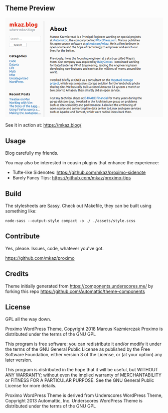 
## Theme Preview

<img src="screenshot.png" title="Theme Screenshot" width="600"/>

See it in action at: https://mkaz.blog/

## Usage

Blog carefully my friends.

You may also be interested in cousin plugins that enhance the experience:

* Tufte-like Sidenotes: https://github.com/mkaz/proximo-sidenote
* Barely Fancy Tips: https://github.com/mkaz/proximo-tips


##  Build

The stylesheets are Sassy. Check out Makefile, they can be built using something like:

	node-sass --output-style compact -o ./ ./assets/style.scss


## Contribute

Yes, please. Issues, code, whatever you've got.

https://github.com/mkaz/proximo


## Credits

Theme initially generated from https://components.underscores.me/ by forking this repo https://github.com/Automattic/theme-components


## License

GPL all the way down.

Proximo WordPress Theme, Copyright 2018 Marcus Kazmierczak
Proximo is distributed under the terms of the GNU GPL

This program is free software: you can redistribute it and/or modify it under the terms of the GNU General Public License as published by the Free Software Foundation, either version 3 of the License, or (at your option) any later version.

This program is distributed in the hope that it will be useful, but WITHOUT ANY WARRANTY; without even the implied warranty of MERCHANTABILITY or FITNESS FOR A PARTICULAR PURPOSE.  See the GNU General Public License for more details.

Proximo WordPress Theme is derived from Underscores WordPress Theme, Copyright 2013 Automattic, Inc.  Underscores WordPress Theme is distributed under the terms of the GNU GPL

